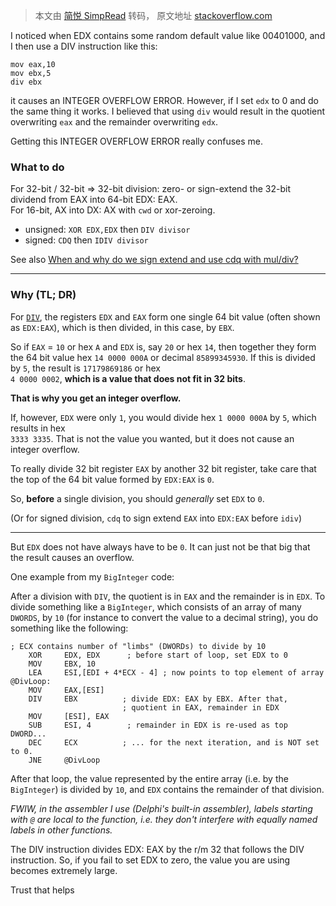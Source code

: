 > 本文由 [简悦 SimpRead](http://ksria.com/simpread/) 转码， 原文地址 [stackoverflow.com](https://stackoverflow.com/questions/38416593/why-should-edx-be-0-before-using-the-div-instruction)

I noticed when EDX contains some random default value like 00401000, and I then use a DIV instruction like this:

```
mov eax,10
mov ebx,5
div ebx
```

it causes an INTEGER OVERFLOW ERROR. However, if I set `edx` to 0 and do the same thing it works. I believed that using `div` would result in the quotient overwriting `eax` and the remainder overwriting `edx`.

Getting this INTEGER OVERFLOW ERROR really confuses me.

 

### What to do

For 32-bit / 32-bit => 32-bit division: zero- or sign-extend the 32-bit dividend from EAX into 64-bit EDX: EAX.  
For 16-bit, AX into DX: AX with `cwd` or xor-zeroing.

*   unsigned: `XOR EDX,EDX` then `DIV divisor`
*   signed: `CDQ` then `IDIV divisor`

See also [When and why do we sign extend and use cdq with mul/div?](https://stackoverflow.com/questions/36464879/when-and-why-do-we-sign-extend-and-use-cdq-with-mul-div)

* * *

### Why (TL; DR)

For [`DIV`](http://www.felixcloutier.com/x86/DIV.html), the registers `EDX` and `EAX` form one single 64 bit value (often shown as `EDX:EAX`), which is then divided, in this case, by `EBX`.

So if `EAX` = `10` or hex `A` and `EDX` is, say `20` or hex `14`, then together they form the 64 bit value hex `14 0000 000A` or decimal `85899345930`. If this is divided by `5`, the result is `17179869186` or hex  
`4 0000 0002`, **which is a value that does not fit in 32 bits**.

**That is why you get an integer overflow.**

If, however, `EDX` were only `1`, you would divide hex `1 0000 000A` by `5`, which results in hex  
`3333 3335`. That is not the value you wanted, but it does not cause an integer overflow.

To really divide 32 bit register `EAX` by another 32 bit register, take care that the top of the 64 bit value formed by `EDX:EAX` is `0`.

So, **before** a single division, you should _generally_ set `EDX` to `0`.

(Or for signed division, `cdq` to sign extend `EAX` into `EDX:EAX` before `idiv`)

* * *

But `EDX` does not have always have to be `0`. It can just not be that big that the result causes an overflow.

One example from my `BigInteger` code:

After a division with `DIV`, the quotient is in `EAX` and the remainder is in `EDX`. To divide something like a `BigInteger`, which consists of an array of many `DWORDS`, by `10` (for instance to convert the value to a decimal string), you do something like the following:

```
; ECX contains number of "limbs" (DWORDs) to divide by 10
    XOR     EDX, EDX      ; before start of loop, set EDX to 0
    MOV     EBX, 10
    LEA     ESI,[EDI + 4*ECX - 4] ; now points to top element of array
@DivLoop:
    MOV     EAX,[ESI]
    DIV     EBX          ; divide EDX: EAX by EBX. After that,
                         ; quotient in EAX, remainder in EDX
    MOV     [ESI], EAX
    SUB     ESI, 4        ; remainder in EDX is re-used as top DWORD... 
    DEC     ECX          ; ... for the next iteration, and is NOT set to 0.
    JNE     @DivLoop
```

After that loop, the value represented by the entire array (i.e. by the `BigInteger`) is divided by `10`, and `EDX` contains the remainder of that division.

_FWIW, in the assembler I use (Delphi's built-in assembler), labels starting with `@` are local to the function, i.e. they don't interfere with equally named labels in other functions._

 

The DIV instruction divides EDX: EAX by the r/m 32 that follows the DIV instruction. So, if you fail to set EDX to zero, the value you are using becomes extremely large.

Trust that helps